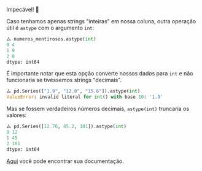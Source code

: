 Impecável! 👏

Caso tenhamos apenas strings "inteiras" em nossa coluna, outra operação útil é `astype` com o argumento `int`:

```python
ム numeros_mentirosos.astype(int)
0 4
1 9
2 8
dtype: int64
```

É importante notar que esta opção converte nossos dados para `int` e não funcionaria se tivéssemos strings "decimais".

```python
ム pd.Series(["1.9", "12.0", "15.6"]).astype(int)
ValueError: invalid literal for int() with base 10: '1.9'
```

Mas se fossem verdadeiros números decimais, `astype(int)` truncaria os valores: 

```python
ム pd.Series([12.76, 45.2, 101]).astype(int)
0 12
1 45
2 101
dtype: int64
```

[Aqui](https://pandas.pydata.org/docs/reference/api/pandas.DataFrame.astype.html) você pode encontrar sua documentação.